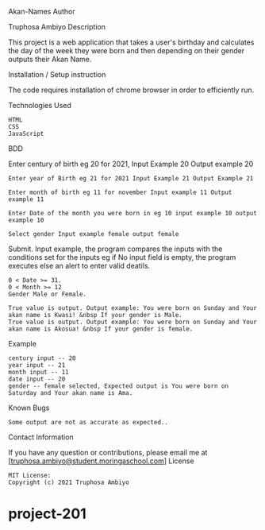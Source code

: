 Akan-Names
Author

Truphosa Ambiyo
Description

This project is a web application that takes a user's birthday and calculates the day of the week they were born and then depending on their gender outputs their Akan Name.


Installation / Setup instruction

The code requires installation of chrome browser in order to efficiently run.

Technologies Used

    HTML
    CSS
    JavaScript

BDD

Enter century of birth eg 20 for 2021, Input Example 20 Output example 20

    Enter year of Birth eg 21 for 2021 Input Example 21 Output Example 21

    Enter month of birth eg 11 for november Input example 11 Output example 11

    Enter Date of the month you were born in eg 10 input example 10 output example 10

    Select gender Input example female output female

Submit. Input example, the program compares the inputs with the conditions set for the inputs eg if No input field is empty, the program executes else an alert to enter valid deatils.

    0 < Date >= 31.
    0 < Month >= 12
    Gender Male or Female.

    True value is output. Output example: You were born on Sunday and Your akan name is Kwasi! &nbsp If your gender is Male.
    True value is output. Output example: You were born on Sunday and Your akan name is Akosua! &nbsp If your gender is female.

Example

    century input -- 20
    year input -- 21
    month input -- 11
    date input -- 20
    gender -- female selected, Expected output is You were born on Saturday and Your akan name is Ama.

Known Bugs

    Some output are not as accurate as expected..

Contact Information

If you have any question or contributions, please email me at [truphosa.ambiyo@student.moringaschool.com]
License

    MIT License:
    Copyright (c) 2021 Truphosa Ambiyo

# project-201
